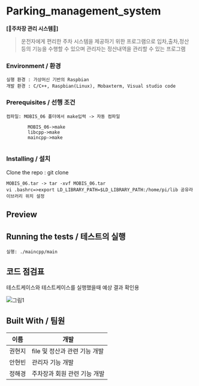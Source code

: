 # Parking_management_system

**[🚗주차장 관리 시스템🚗]**  

> 운전자에게 편리한 주차 시스템을 제공하기 위한 프로그램으로 입차,출차,정산 등의 기능을 수행할 수 있으며 관리자는 정산내역을 관리할 수 있는 프로그램
>

### Environment / 환경

```
실행 환경 : 가상머신 기반의 Raspbian
개발 환경 : C/C++, Raspbian(Linux), Mobaxterm, Visual studio code
```

### Prerequisites / 선행 조건

```
컴파일: MOBIS_06 폴더에서 make입력 -> 자동 컴파일
       
        MOBIS_06->make
        libcpp->make
        maincpp->make
    
```

### Installing / 설치


Clone the repo : git clone 
```
MOBIS_06.tar -> tar -xvf MOBIS_06.tar
vi .bashrc=>export LD_LIBRARY_PATH=$LD_LIBRARY_PATH:/home/pi/lib 공유라이브러리 위치 설정
```

## Preview




## Running the tests / 테스트의 실행
```
실행: ./maincpp/main
```

## 코드 점검표

테스트케이스와 테스트케이스를 실행했을때 예상 결과 확인용

![그림1](https://user-images.githubusercontent.com/45057466/156676646-203ebefb-2279-4694-b3b2-de4cc10c3d61.png)



## Built With / 팀원


이름|개발
---|---|
권현지|file 및 정산과 관련 기능 개발|
안현빈|관리자 기능 개발|
정해경|주차장과 회원 관련 기능 개발|



